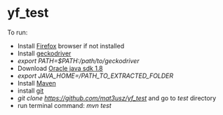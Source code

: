 # yf_test

To run:
* Install [Firefox](https://www.mozilla.org/en-US/firefox/desktop/) browser if not installed
* Install [geckodriver](https://github.com/mozilla/geckodriver/releases)
* *export PATH=$PATH:/path/to/geckodriver*
* Download [Oracle java sdk 1.8](http://www.oracle.com/)
* *export JAVA_HOME=/PATH_TO_EXTRACTED_FOLDER*
* Install [Maven](https://maven.apache.org/install.html)
* install [git](https://git-scm.com/book/en/v2/Getting-Started-Installing-Git)
* *git clone https://github.com/mat3usz/yf_test* and go to *test* directory
* run terminal command: *mvn test*
